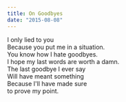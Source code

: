 ```yaml
---
title: On Goodbyes
date: "2015-08-08"
---
```


<div class="poem-wrapper">
  I only lied to you<br>
  Because you put me in a situation. <br>
  You know how I hate goodbyes. <br>
  I hope my last words are worth a damn.<br>
  The last goodbye I ever say<br>
  Will have meant something<br>
  Because I'll have made sure<br>
  to prove my point. <br>
</div>